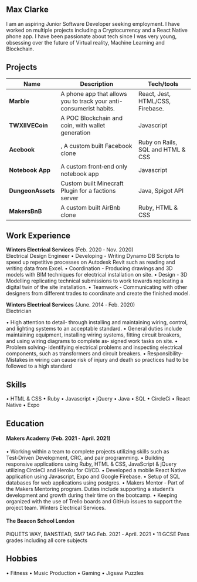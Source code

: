 ## Max Clarke

I am an aspiring Junior Software Developer seeking employment. I have worked on multiple projects including a Cryptocurrency and a React Native phone app. I have been passionate about tech since I was very young, obsessing over the future of Virtual reality, Machine Learning and Blockchain.

## Projects

| Name                         | Description       | Tech/tools        |
| ---------------------------- | ----------------- | ----------------- |
| **Marble**            | A phone app that allows you to track your anti-consumerist habits. | React, Jest, HTML/CSS, Firebase. |
| **TWXIIVECoin** | A POC Blockchain and coin, with wallet generation | Javascript              |
| **Acebook** | , A custom built Facebook clone | Ruby on Rails, SQL and HTML & CSS              |
| **Notebook App** | A custom front‑end only notebook app | Javascript              |
| **DungeonAssets** |Custom built Minecraft Plugin for a factions server | Java, Spigot API           |
| **MakersBnB** | A custom built AirBnb clone | Ruby, HTML & CSS              |

## Work Experience

**Winters Electrical Services** (Feb. 2020 ‑ Nov. 2020)  
Electrical Design Engineer
• Developing - Writing Dynamo DB Scripts to speed up repetitive processes on Autodesk Revit such as reading and writing data from Excel.
• Coordination - Producing drawings and 3D models with BIM techniques for electrical installation on site.
• Design - 3D Modelling replicating technical submissions to work towards replicating a digital twin of the site installation.
• Teamwork - Communicating with other designers from different trades to coordinate and create the finished model.


**Winters Electrical Services** (June. 2014 ‑ Feb. 2020)  
Electrician

• High attention to detail‑ through installing and maintaining wiring, control, and lighting systems to an acceptable standard.
• General duties include maintaining equipment, installing wiring systems, fitting circuit breakers, and using wiring diagrams to complete as‑
signed work tasks on site.
• Problem solving‑ identifying electrical problems and inspecting electrical components, such as transformers and circuit breakers.
• Responsibility‑ Mistakes in wiring can cause risk of injury and death so practices had to be followed to a high standard

## Skills

• HTML & CSS
• Ruby
• Javascript
• jQuery
• Java
• SQL
• CircleCi
• React Native
• Expo

## Education

#### Makers Academy (Feb. 2021 ‑ April. 2021)

• Working within a team to complete projects utilizing skills such as Test‑Driven Development, CRC, and pair programming.
• Building responsive applications using Ruby, HTML & CSS, JavaScript & jQuery utilizing CircleCI and Heroku for CI/CD.
• Developed a mobile React Native application using Javascript, Expo and Google Firebase.
• Setup of SQL databases for web applications using postgres.
• Makers Mentor ‑ Part of the Makers Mentoring program. Duties include supporting a student’s development and growth during their time on
the bootcamp.
• Keeping organized with the use of Trello boards and GitHub issues to support the project team.
Winters Electrical Services. 

#### The Beacon School London

PiQUETS WAY, BANSTEAD, SM7 1AG Feb. 2021 ‑ April. 2021
• 11 GCSE Pass grades including all core subjects

## Hobbies

• Fitness
• Music Production
• Gaming
• Jigsaw Puzzles
